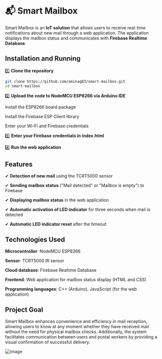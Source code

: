 # 📬 Smart Mailbox

Smart Mailbox is an **IoT solution** that allows users to receive real-time notifications about new mail through a web application. The application displays the mailbox status and communicates with **Firebase Realtime Database**.

## Installation and Running

1️⃣ **Clone the repository**

```bash
git clone https://github.com/aminag03/smart-mailbox.git
cd smart-mailbox
```

2️⃣ **Upload the code to NodeMCU ESP8266 via Arduino IDE**

Install the ESP8266 board package

Install the Firebase ESP Client library

Enter your Wi-Fi and Firebase credentials

3️⃣ **Enter your Firebase credentials in index.html**

4️⃣ **Run the web application**


## Features

✔ **Detection of new mail** using the TCRT5000 sensor

✔ **Sending mailbox status** ("Mail detected" or "Mailbox is empty") to Firebase

✔ **Displaying mailbox status** in the web application

✔ **Automatic activation of LED indicator** for three seconds when mail is detected

✔ **Automatic LED indicator reset** after the timeout

## Technologies Used

**Microcontroller**: NodeMCU ESP8266

**Sensor**: TCRT5000 IR sensor

**Cloud database**: Firebase Realtime Database

**Frontend**: Web application for mailbox status display (HTML and CSS)

**Programming languages**: C++ (Arduino), JavaScript (for the web application)

## Project Goal

Smart Mailbox enhances convenience and efficiency in mail reception, allowing users to know at any moment whether they have received mail without the need for physical mailbox checks. Additionally, the system facilitates communication between users and postal workers by providing a visual confirmation of successful delivery.

![image](https://github.com/user-attachments/assets/972d8eb0-c8ab-4f87-a8ee-9d19b7adbbc4)
